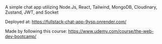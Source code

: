 A simple chat app utilizing Node.Js, React, Tailwind, MongoDB, Cloudinary, Zustand, JWT, and Socket

Deployed at: https://fullstack-chat-app-9ysp.onrender.com/

Made by following this course:
https://www.udemy.com/course/the-web-dev-bootcamp/
